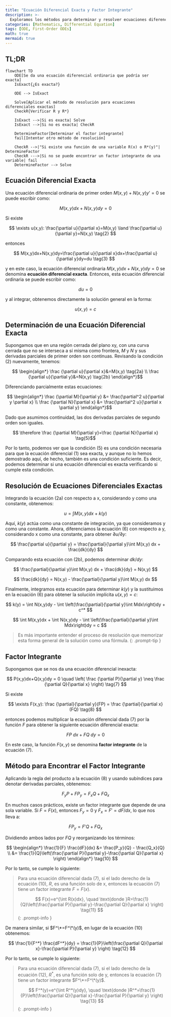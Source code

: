 ```yaml
---
title: "Ecuación Diferencial Exacta y Factor Integrante"
description: >-
  Exploramos los métodos para determinar y resolver ecuaciones diferenciales exactas, así como el concepto de factor integrante.
categories: [Mathematics, Differential Equation]
tags: [ODE, First-Order ODEs]
math: true
mermaid: true
---
```


## TL;DR
```mermaid
flowchart TD
	ODE[Se da una ecuación diferencial ordinaria que podría ser exacta]
	IsExact{¿Es exacta?}

	ODE --> IsExact

	Solve[Aplicar el método de resolución para ecuaciones diferenciales exactas]
	CheckR{Verificar R y R*}

	IsExact -->|Si es exacta| Solve
	IsExact -->|Si no es exacta| CheckR

	DetermineFactor[Determinar el factor integrante]
	fail[Intentar otro método de resolución]

	CheckR -->|"Si existe una función de una variable R(x) o R*(y)"| DetermineFactor
	CheckR --->|Si no se puede encontrar un factor integrante de una variable| fail
	DetermineFactor --> Solve
```

## Ecuación Diferencial Exacta
Una ecuación diferencial ordinaria de primer orden $M(x,y)+N(x,y)y'=0$ se puede escribir como:

$$ M(x,y)dx+N(x,y)dy=0 \tag{1} $$

Si existe

$$ \exists u(x,y): \frac{\partial u}{\partial x}=M(x,y) \land \frac{\partial u}{\partial y}=N(x,y) \tag{2} $$

entonces

$$ M(x,y)dx+N(x,y)dy=\frac{\partial u}{\partial x}dx+\frac{\partial u}{\partial y}dy=du \tag{3} $$

y en este caso, la ecuación diferencial ordinaria $M(x,y)dx+N(x,y)dy=0$ se denomina **ecuación diferencial exacta**. Entonces, esta ecuación diferencial ordinaria se puede escribir como:

$$ du=0 $$

y al integrar, obtenemos directamente la solución general en la forma:

$$ u(x,y)=c \tag{4} $$

## Determinación de una Ecuación Diferencial Exacta
Supongamos que en una región cerrada del plano xy, con una curva cerrada que no se interseca a sí misma como frontera, $M$ y $N$ y sus derivadas parciales de primer orden son continuas. Revisando la condición (2) nuevamente, tenemos:

$$ \begin{align*}
\frac {\partial u}{\partial x}&=M(x,y) \tag{2a}
\\ \frac {\partial u}{\partial y}&=N(x,y) \tag{2b}
\end{align*}$$

Diferenciando parcialmente estas ecuaciones:

$$ \begin{align*}
\frac {\partial M}{\partial y} &= \frac{\partial^2 u}{\partial y \partial x}
\\ \frac {\partial N}{\partial x} &= \frac{\partial^2 u}{\partial x \partial y}
\end{align*}$$

Dado que asumimos continuidad, las dos derivadas parciales de segundo orden son iguales.

$$ \therefore \frac {\partial M}{\partial y}=\frac {\partial N}{\partial x} \tag{5}$$

Por lo tanto, podemos ver que la condición (5) es una condición necesaria para que la ecuación diferencial (1) sea exacta, y aunque no lo hemos demostrado aquí, de hecho, también es una condición suficiente. Es decir, podemos determinar si una ecuación diferencial es exacta verificando si cumple esta condición.

## Resolución de Ecuaciones Diferenciales Exactas
Integrando la ecuación (2a) con respecto a x, considerando y como una constante, obtenemos:

$$ u = \int M(x,y) dx + k(y) \tag{6} $$

Aquí, $k(y)$ actúa como una constante de integración, ya que consideramos y como una constante. Ahora, diferenciamos la ecuación (6) con respecto a y, considerando x como una constante, para obtener $\partial u/\partial y$:

$$ \frac{\partial u}{\partial y} = \frac{\partial}{\partial y}\int M(x,y) dx + \frac{dk}{dy} $$

Comparando esta ecuación con (2b), podemos determinar $dk/dy$:

$$ \frac{\partial}{\partial y}\int M(x,y) dx + \frac{dk}{dy} = N(x,y) $$

$$ \frac{dk}{dy} = N(x,y) - \frac{\partial}{\partial y}\int M(x,y) dx $$

Finalmente, integramos esta ecuación para determinar $k(y)$ y la sustituimos en la ecuación (6) para obtener la solución implícita $u(x,y)=c$:

$$ k(y) = \int N(x,y)dy - \int \left(\frac{\partial}{\partial y}\int Mdx\right)dy + c^* $$

$$ \int M(x,y)dx + \int N(x,y)dy - \int \left(\frac{\partial}{\partial y}\int Mdx\right)dy = c $$

> Es más importante entender el proceso de resolución que memorizar esta forma general de la solución como una fórmula.
{: .prompt-tip }

## Factor Integrante
Supongamos que se nos da una ecuación diferencial inexacta:

$$ P(x,y)dx+Q(x,y)dy = 0 \quad \left( \frac {\partial P}{\partial y} \neq \frac {\partial Q}{\partial x} \right) \tag{7} $$

Si existe

$$ \exists F(x,y): \frac {\partial}{\partial y}(FP) = \frac {\partial}{\partial x}(FQ) \tag{8} $$

entonces podemos multiplicar la ecuación diferencial dada (7) por la función $F$ para obtener la siguiente ecuación diferencial exacta:

$$ FP\ dx+FQ\ dy = 0 \tag{9} $$

En este caso, la función $F(x,y)$ se denomina **factor integrante** de la ecuación (7).

## Método para Encontrar el Factor Integrante
Aplicando la regla del producto a la ecuación (8) y usando subíndices para denotar derivadas parciales, obtenemos:

$$ F_y P + FP_y = F_x Q + FQ_x $$

En muchos casos prácticos, existe un factor integrante que depende de una sola variable. Si $F=F(x)$, entonces $F_y=0$ y $F_x=F'=dF/dx$, lo que nos lleva a:

$$ FP_y = F'Q + FQ_x $$

Dividiendo ambos lados por $FQ$ y reorganizando los términos:

$$ \begin{align*}
\frac{1}{F} \frac{dF}{dx} &= \frac{P_y}{Q} - \frac{Q_x}{Q}
\\ &= \frac{1}{Q}\left(\frac{\partial P}{\partial y}-\frac{\partial Q}{\partial x} \right)
\end{align*} \tag{10} $$

Por lo tanto, se cumple lo siguiente:

> Para una ecuación diferencial dada (7), si el lado derecho de la ecuación (10), $R$, es una función solo de x, entonces la ecuación (7) tiene un factor integrante $F=F(x)$.
>
> $$ F(x)=e^{\int R(x)dx}, \quad \text{donde }R=\frac{1}{Q}\left(\frac{\partial P}{\partial y}-\frac{\partial Q}{\partial x} \right) \tag{11} $$
{: .prompt-info }

De manera similar, si $F^\*=F^\*(y)$, en lugar de la ecuación (10) obtenemos:

$$ \frac{1}{F^*} \frac{dF^*}{dy} = \frac{1}{P}\left(\frac{\partial Q}{\partial x}-\frac{\partial P}{\partial y} \right) \tag{12} $$

Por lo tanto, se cumple lo siguiente:

> Para una ecuación diferencial dada (7), si el lado derecho de la ecuación (12), $R^*$, es una función solo de y, entonces la ecuación (7) tiene un factor integrante $F^\*=F^\*(y)$.
>
> $$ F^*(y)=e^{\int R^*(y)dy}, \quad \text{donde }R^*=\frac{1}{P}\left(\frac{\partial Q}{\partial x}-\frac{\partial P}{\partial y} \right) \tag{13} $$
{: .prompt-info }